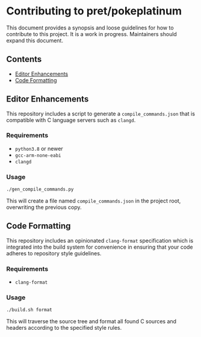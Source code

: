 # Contributing to pret/pokeplatinum

This document provides a synopsis and loose guidelines for how to contribute to this project. It is a work in progress. Maintainers should expand this document.

## Contents
- [Editor Enhancements](#editor-enhancements)
- [Code Formatting](#code-formatting)

<a href="editor-enhancements"></a>
## Editor Enhancements

This repository includes a script to generate a `compile_commands.json` that is compatible with C language servers such as `clangd`.

### Requirements

- `python3.8` or newer
- `gcc-arm-none-eabi`
- `clangd`

### Usage

```bash
./gen_compile_commands.py
```

This will create a file named `compile_commands.json` in the project root, overwriting the previous copy.

<a href="code-formatting"></a>
## Code Formatting

This repository includes an opinionated `clang-format` specification which is integrated into the build system for convenience in ensuring that your code adheres to repository style guidelines.

### Requirements

- `clang-format`

### Usage

```bash
./build.sh format
```

This will traverse the source tree and format all found C sources and headers according to the specified style rules.

